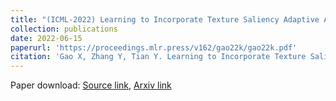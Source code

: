 ```yaml
---
title: "(ICML-2022) Learning to Incorporate Texture Saliency Adaptive Attention to Image Cartoonization"
collection: publications
date: 2022-06-15
paperurl: 'https://proceedings.mlr.press/v162/gao22k/gao22k.pdf'
citation: 'Gao X, Zhang Y, Tian Y. Learning to Incorporate Texture Saliency Adaptive Attention to Image Cartoonization[C]//International Conference on Machine Learning. PMLR, 2022: 7183-7207.'
---
```


Paper download: [Source link](https://proceedings.mlr.press/v162/gao22k/gao22k.pdf), [Arxiv link](https://arxiv.org/abs/2208.01587)
